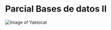# Parcial Bases de datos II
![Image of Yaktocat](https://github.com/alejandromaselli/parcial/blob/master/ER.jpeg)
